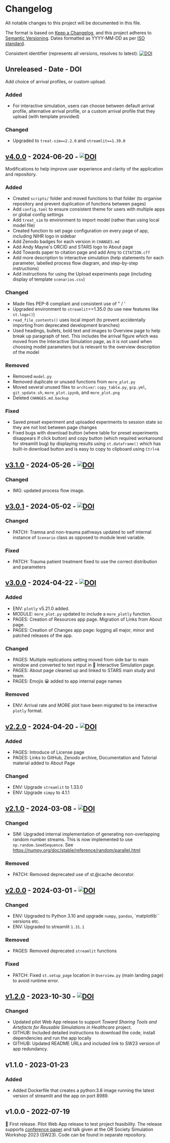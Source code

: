# Changelog

All notable changes to this project will be documented in this file.

The format is based on [Keep a Changelog](https://keepachangelog.com/en/1.1.0/),
and this project adheres to [Semantic Versioning](https://semver.org/spec/v2.0.0.html). Dates formatted as YYYY-MM-DD as per [ISO standard](https://www.iso.org/iso-8601-date-and-time-format.html).

Consistent identifier (represents all versions, resolves to latest): [![DOI](https://zenodo.org/badge/DOI/10.5281/zenodo.10055168.svg)](https://doi.org/10.5281/zenodo.10055168)

## Unreleased - Date - DOI

Add choice of arrival profiles, or custom upload.

### Added

* For interactive simulation, users can choose between default arrival profile, alternative arrival profile, or a custom arrival profile that they upload (with template provided)

### Changed

* Upgraded to `treat-sim==2.2.0` and `streamlit==1.39.0`

## [v4.0.0](https://github.com/pythonhealthdatascience/stars-streamlit-example/releases/tag/v4.0.0) - 2024-06-20 - [![DOI](https://zenodo.org/badge/DOI/10.5281/zenodo.12187699.svg)](https://doi.org/10.5281/zenodo.12187699)

Modifications to help improve user experience and clarity of the application and repository.

### Added

* Created `scripts/` folder and moved functions to that folder (to organise repository and prevent duplication of functions between pages)
* Add `config.toml` to ensure consistent theme for users with multiple apps or global config settings
* Add `treat_sim` to environment to import model (rather than using local model file)
* Created function to set page configuration on every page of app, including NIHR logo in sidebar
* Add Zenodo badges for each version in `CHANGES.md`
* Add Andy Mayne's ORCID and STARS logo to About page
* Add Towards paper to citation page and add Amy to `CITATION.cff`
* Add more description to interactive simulation (help statements for each parameter, labelled process flow diagram, and step-by-step instructions)
* Add instructions for using the Upload experiments page (including display of template `scenarios.csv`)

### Changed

* Made files PEP-8 compliant and consistent use of " / '
* Upgraded environment to `streamlit`==1.35.0 (to use new features like `st.logo()`)
* `read_file_contents()` uses local import (to prevent accidentally importing from deprecated development branches)
* Used headings, bullets, bold text and images to Overview page to help break up paragraph of text. This includes the arrival figure which was moved from the Interactive Simulation page, as it is not used when choosing model parameters but is relevant to the overview description of the model

### Removed

* Removed `model.py`
* Removed duplicate or unused functions from `more_plot.py`
* Moved several unused files to `archive/`: `copy_table.py`, `gcp.yml`, `git_update.sh`, `more_plot.ipynb`, and `more_plot.png`
* Deleted `CHANGES.md.backup`

### Fixed

* Saved preset experiment and uploaded experiments to session state so they are not lost between page changes
* Fixed bugs with download button (where table for preset experiments disappears if click button) and copy button (which required workaround for streamlit bug) by displaying results using `st.dataframe()` which has built-in download button and is easy to copy to clipboard using `Ctrl+A`

## [v3.1.0](https://github.com/pythonhealthdatascience/stars-streamlit-example/releases/tag/v3.1.0) - 2024-05-26 - [![DOI](https://zenodo.org/badge/DOI/10.5281/zenodo.11316319.svg)](https://doi.org/10.5281/zenodo.11316319)

### Changed

* IMG: updated process flow image.

## [v3.0.1](https://github.com/pythonhealthdatascience/stars-streamlit-example/releases/tag/v3.0.1) - 2024-05-02 - [![DOI](https://zenodo.org/badge/DOI/10.5281/zenodo.11102678.svg)](https://doi.org/10.5281/zenodo.11102678)

### Changed

* PATCH: Tramna and non-trauma pathways updated to self internal instance of `Scenario` class as opposed to module level variable. 

### Fixed

* PATCH: Trauma patient treatment fixed to use the correct distribution and parameters

## [v3.0.0](https://github.com/pythonhealthdatascience/stars-streamlit-example/releases/tag/v3.0.0) - 2024-04-22 - [![DOI](https://zenodo.org/badge/DOI/10.5281/zenodo.11034479.svg)](https://doi.org/10.5281/zenodo.11034479)

### Added

* ENV: `plotly` v5.21.0 added.
* MODULE: `more_plot.py` updated to include a `more_plotly` function.
* PAGES: Creation of Resources app page. Migration of Links from About page.
* PAGES: Creation of Changes app page: logging all major, minor and patched releases of the app.

### Changed

* PAGES: Multiple replications setting moved from side bar to main window and converted to text input in 🎱 Interactive Simulation page.
* PAGES: About page cleaned up and linked to STARS main study and team.
* PAGES: Emojis 😀 added to app internal page names

### Removed

* ENV: Arrival rate and MORE plot have been migrated to be interactive `plotly` format.

## [v2.2.0](https://github.com/pythonhealthdatascience/stars-streamlit-example/releases/tag/v2.2.0) - 2024-04-20 - [![DOI](https://zenodo.org/badge/DOI/10.5281/zenodo.11001959.svg)](https://doi.org/10.5281/zenodo.11001959)

### Added

* PAGES: Introduce of License page 
* PAGES: Links to GitHub, Zenodo archive, Documentation and Tutorial material added to About Page

### Changed

* ENV: Upgrade `streamlit` to 1.33.0
* ENV: Upgrade `simpy` to 4.1.1

## [v2.1.0](https://github.com/pythonhealthdatascience/stars-streamlit-example/releases/tag/v2.1.0) - 2024-03-08 - [![DOI](https://zenodo.org/badge/DOI/10.5281/zenodo.10935920.svg)](https://doi.org/10.5281/zenodo.10935920)

### Changed

* SIM: Upgraded internal implementation of generating non-overlapping random number streams.  This is now implemented to use `np.random.SeedSequence`. See https://numpy.org/doc/stable/reference/random/parallel.html

### Removed

* PATCH: Removed deprecated use of st.@cache decorator.

## [v2.0.0](https://github.com/pythonhealthdatascience/stars-streamlit-example/releases/tag/v2.0.0) - 2024-03-01 - [![DOI](https://zenodo.org/badge/DOI/10.5281/zenodo.10732700.svg)](https://doi.org/10.5281/zenodo.10732700)

### Changed

* ENV: Upgraded to Python 3.10 and upgrade `numpy`, `pandas`, `matplotlib`` versions etc.
* ENV: Upgraded to streamlit `1.31.1`

### Removed

* PAGES: Removed deprecated `streamlit` functions

### Fixed

* PATCH: Fixed `st.setup_page` location in `Overview.py` (main landing page) to avoid runtime error.

## [v1.2.0](https://github.com/pythonhealthdatascience/stars-streamlit-example/releases/tag/v1.2.0) - 2023-10-30 - [![DOI](https://zenodo.org/badge/DOI/10.5281/zenodo.10055169.svg)](https://doi.org/10.5281/zenodo.10055169)

### Changed

* Updated pilot Web App release to support *Toward Sharing Tools and Artefacts for Reusable Simulations in Healthcare* project.
* GITHUB: Included detailed instructions to download the code, install dependencies and run the app locally
* GITHUB: Updated README URLs and included link to SW23 version of app redundancy.

## v1.1.0 - 2023-01-23

### Added

* Added Dockerfile that creates a python:3.8 image running the latest version of streamlit and the app on port 8989.

## v1.0.0 - 2022-07-19

:seedling: First release. Pilot Web App release to test project feasibility. The release supports [conference paper](https://www.theorsociety.com/media/7313/doiorg1036819sw23030.pdf) and talk given at the OR Society Simulation Workshop 2023 (SW23). Code can be found in separate repository.